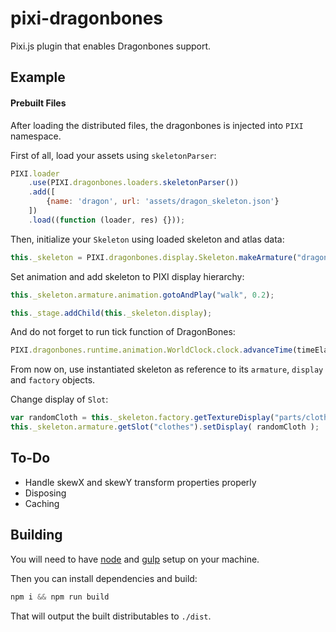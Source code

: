 # pixi-dragonbones

Pixi.js plugin that enables Dragonbones support.

## Example

#### Prebuilt Files

After loading the distributed files, the dragonbones is injected into `PIXI` namespace.

First of all, load your assets using `skeletonParser`:
````javascript
PIXI.loader
    .use(PIXI.dragonbones.loaders.skeletonParser())
    .add([
        {name: 'dragon', url: 'assets/dragon_skeleton.json'}
    ])
    .load((function (loader, res) {}));
````

Then, initialize your `Skeleton` using loaded skeleton and atlas data:
````javascript
this._skeleton = PIXI.dragonbones.display.Skeleton.makeArmature("dragonBoy", "DragonBoy");
````
Set animation and add skeleton to PIXI display hierarchy:

````javascript
this._skeleton.armature.animation.gotoAndPlay("walk", 0.2);

this._stage.addChild(this._skeleton.display);
````

And do not forget to run tick function of DragonBones:

````javascript
PIXI.dragonbones.runtime.animation.WorldClock.clock.advanceTime(timeElapsed);
````

From now on, use instantiated skeleton as reference to its `armature`, `display` and `factory` objects.

Change display of `Slot`:

````javascript
var randomCloth = this._skeleton.factory.getTextureDisplay("parts/clothes" + ( Math.floor( Math.random() * 4 ) + 1 ));
this._skeleton.armature.getSlot("clothes").setDisplay( randomCloth );
````

## To-Do
* Handle skewX and skewY transform properties properly
* Disposing
* Caching

## Building

You will need to have [node][node] and [gulp][gulp] setup on your machine.

Then you can install dependencies and build:

```js
npm i && npm run build
```

That will output the built distributables to `./dist`.

[node]:       http://nodejs.org/
[gulp]:       http://gulpjs.com/
